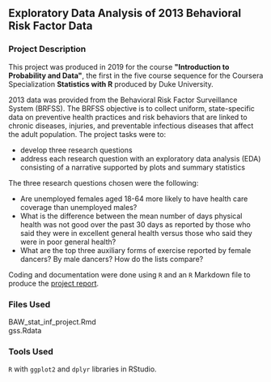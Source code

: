 ## Exploratory Data Analysis of 2013 Behavioral Risk Factor Data

### Project Description

This project was produced in 2019 for the course **"Introduction to Probability and Data"**, the first in the five course sequence for the Coursera Specialization **Statistics with R** produced by Duke University.

2013 data was provided from the Behavioral Risk Factor Surveillance System (BRFSS).  The BRFSS objective is to collect uniform, state-specific data on preventive health practices and risk behaviors that are linked to chronic diseases, injuries, and preventable infectious diseases that affect the adult population.  The project tasks were to:

- develop three research questions
- address each research question with an exploratory data analysis (EDA) consisting of a narrative supported by plots and summary statistics

The three research questions chosen were the following:

- Are unemployed females aged 18-64 more likely to have health care coverage than unemployed males?
- What is the difference between the mean number of days physical health was not good over the past 30 days as reported by those who said they were in excellent general health versus those who said they were in poor general health? 
- What are the top three auxiliary forms of exercise reported by female dancers? By male dancers? How do the lists compare?

Coding and documentation were done using `R` and an `R` Markdown file to produce the [project report](https://brianallan.github.io/EDA-Behavioral-Risk-Factor-Data/).


### Files Used

BAW_stat_inf_project.Rmd   
gss.Rdata   


### Tools Used

`R` with `ggplot2` and `dplyr` libraries in RStudio.